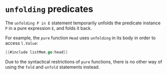 # `unfolding` predicates

The `unfolding P in E` statement temporarily unfolds the predicate instance `P` in a pure expression `E`, and folds it back.

For example, the `pure` function `Head` uses `unfolding` in its body in order to access `l.Value`:
``` go
{{#include listMem.go:head}}
```
Due to the syntactical restrictions of `pure` functions, there is no other way of using the `fold` and `unfold` statements instead.
